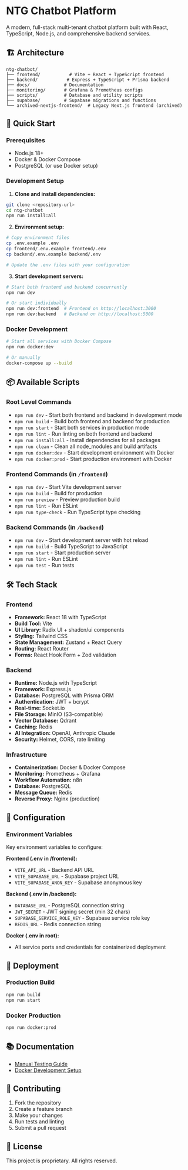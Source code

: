 # NTG Chatbot Platform

A modern, full-stack multi-tenant chatbot platform built with React, TypeScript, Node.js, and comprehensive backend services.

## 🏗️ Architecture

```
ntg-chatbot/
├── frontend/           # Vite + React + TypeScript frontend
├── backend/           # Express + TypeScript + Prisma backend
├── docs/             # Documentation
├── monitoring/       # Grafana & Prometheus configs
├── scripts/          # Database and utility scripts
├── supabase/         # Supabase migrations and functions
└── archived-nextjs-frontend/  # Legacy Next.js frontend (archived)
```

## 🚀 Quick Start

### Prerequisites
- Node.js 18+ 
- Docker & Docker Compose
- PostgreSQL (or use Docker setup)

### Development Setup

1. **Clone and install dependencies:**
```bash
git clone <repository-url>
cd ntg-chatbot
npm run install:all
```

2. **Environment setup:**
```bash
# Copy environment files
cp .env.example .env
cp frontend/.env.example frontend/.env
cp backend/.env.example backend/.env

# Update the .env files with your configuration
```

3. **Start development servers:**
```bash
# Start both frontend and backend concurrently
npm run dev

# Or start individually
npm run dev:frontend  # Frontend on http://localhost:3000
npm run dev:backend   # Backend on http://localhost:5000
```

### Docker Development

```bash
# Start all services with Docker Compose
npm run docker:dev

# Or manually
docker-compose up --build
```

## 📦 Available Scripts

### Root Level Commands
- `npm run dev` - Start both frontend and backend in development mode
- `npm run build` - Build both frontend and backend for production
- `npm run start` - Start both services in production mode
- `npm run lint` - Run linting on both frontend and backend
- `npm run install:all` - Install dependencies for all packages
- `npm run clean` - Clean all node_modules and build artifacts
- `npm run docker:dev` - Start development environment with Docker
- `npm run docker:prod` - Start production environment with Docker

### Frontend Commands (in `/frontend`)
- `npm run dev` - Start Vite development server
- `npm run build` - Build for production
- `npm run preview` - Preview production build
- `npm run lint` - Run ESLint
- `npm run type-check` - Run TypeScript type checking

### Backend Commands (in `/backend`)
- `npm run dev` - Start development server with hot reload
- `npm run build` - Build TypeScript to JavaScript
- `npm run start` - Start production server
- `npm run lint` - Run ESLint
- `npm run test` - Run tests

## 🛠️ Tech Stack

### Frontend
- **Framework:** React 18 with TypeScript
- **Build Tool:** Vite
- **UI Library:** Radix UI + shadcn/ui components
- **Styling:** Tailwind CSS
- **State Management:** Zustand + React Query
- **Routing:** React Router
- **Forms:** React Hook Form + Zod validation

### Backend
- **Runtime:** Node.js with TypeScript
- **Framework:** Express.js
- **Database:** PostgreSQL with Prisma ORM
- **Authentication:** JWT + bcrypt
- **Real-time:** Socket.io
- **File Storage:** MinIO (S3-compatible)
- **Vector Database:** Qdrant
- **Caching:** Redis
- **AI Integration:** OpenAI, Anthropic Claude
- **Security:** Helmet, CORS, rate limiting

### Infrastructure
- **Containerization:** Docker & Docker Compose
- **Monitoring:** Prometheus + Grafana
- **Workflow Automation:** n8n
- **Database:** PostgreSQL
- **Message Queue:** Redis
- **Reverse Proxy:** Nginx (production)

## 🔧 Configuration

### Environment Variables

Key environment variables to configure:

**Frontend (.env in /frontend):**
- `VITE_API_URL` - Backend API URL
- `VITE_SUPABASE_URL` - Supabase project URL
- `VITE_SUPABASE_ANON_KEY` - Supabase anonymous key

**Backend (.env in /backend):**
- `DATABASE_URL` - PostgreSQL connection string
- `JWT_SECRET` - JWT signing secret (min 32 chars)
- `SUPABASE_SERVICE_ROLE_KEY` - Supabase service role key
- `REDIS_URL` - Redis connection string

**Docker (.env in root):**
- All service ports and credentials for containerized deployment

## 🚢 Deployment

### Production Build
```bash
npm run build
npm run start
```

### Docker Production
```bash
npm run docker:prod
```

## 📚 Documentation

- [Manual Testing Guide](docs/MANUAL_TESTING_GUIDE.md)
- [Docker Development Setup](docs/docker-development.md)

## 🤝 Contributing

1. Fork the repository
2. Create a feature branch
3. Make your changes
4. Run tests and linting
5. Submit a pull request

## 📄 License

This project is proprietary. All rights reserved.
